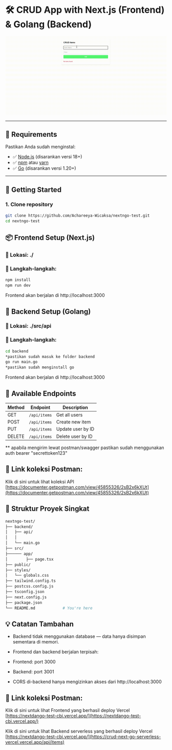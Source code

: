 # 🛠️ CRUD App with Next.js (Frontend) & Golang (Backend)

![verceldeploy](public/images/vercelgif.gif)

---

## 🔧 Requirements

Pastikan Anda sudah menginstal:

- ✅ [Node.js](https://nodejs.org/) (disarankan versi 18+)
- ✅ [npm](https://www.npmjs.com/) atau [yarn](https://yarnpkg.com/)
- ✅ [Go](https://golang.org/dl/) (disarankan versi 1.20+)

---

## 🚀 Getting Started

### 1. Clone repository

```bash
git clone https://github.com/Achareeya-Wicaksa/nextngo-test.git
cd nextngo-test
```

## 📦 Frontend Setup (Next.js)
### 📁 Lokasi: ./
### 📄 Langkah-langkah:
```bash
npm install
npm run dev
```
Frontend akan berjalan di http://localhost:3000

## 🧩 Backend Setup (Golang)
### 📁 Lokasi: ./src/api
### 📄 Langkah-langkah:
```bash
cd backend
*pastikan sudah masuk ke folder backend
go run main.go
*pastikan sudah menginstall go 
```
Frontend akan berjalan di http://localhost:3000


## 📌 Available Endpoints
| Method | Endpoint          | Description       |
|--------|-------------------|-------------------|
| GET    | `/api/items`      | Get all users     |
| POST   | `/api/items`      | Create new item   |
| PUT    | `/api/items`  | Update user by ID |
| DELETE | `/api/items`  | Delete user by ID |

** apabila mengirim lewat postman/swagger pastikan sudah menggunakan auth bearer "secrettoken123"

## 🧪 Link koleksi Postman:

Klik di sini untuk lihat koleksi API
[https://documenter.getpostman.com/view/45855326/2sB2x6kXUt](https://documenter.getpostman.com/view/45855326/2sB2x6kXUt)


## 📂 Struktur Proyek Singkat

```bash
nextngo-test/
├── backend/                
│   ├── api/
│   │     
│   └── main.go          
├── src/   
├────── app/            
│        ├── page.tsx
├── public/             
├── styles/             
│   └── globals.css
├── tailwind.config.ts
├── postcss.config.js
├── tsconfig.json
├── next.config.js
├── package.json
└── README.md            # You're here

```

## 💡 Catatan Tambahan

- Backend tidak menggunakan database — data hanya disimpan sementara di memori.

- Frontend dan backend berjalan terpisah:

- Frontend: port 3000

- Backend: port 3001

- CORS di-backend hanya mengizinkan akses dari http://localhost:3000


## 🧪 Link koleksi Postman:

Klik di sini untuk lihat Frontend yang berhasil deploy Vercel
[https://nextdango-test-cbi.vercel.app/](https://nextdango-test-cbi.vercel.app/)

Klik di sini untuk lihat Backend serverless yang berhasil deploy Vercel
[https://nextdango-test-cbi.vercel.app/](https://crud-next-go-serverless-vercel.vercel.app/api/items)